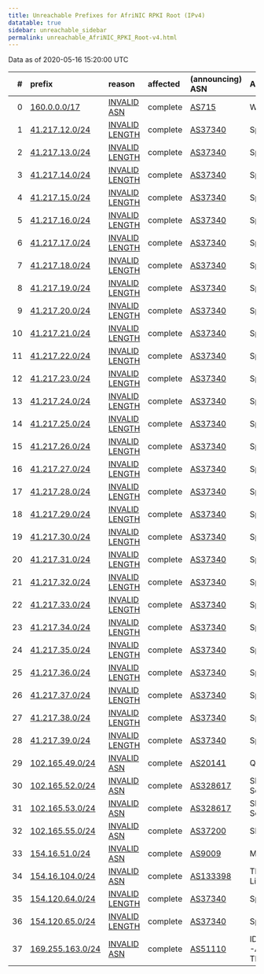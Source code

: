 ```yaml
---
title: Unreachable Prefixes for AfriNIC RPKI Root (IPv4)
datatable: true
sidebar: unreachable_sidebar
permalink: unreachable_AfriNIC_RPKI_Root-v4.html
---
```


Data as of 2020-05-16 15:20:00 UTC


<div class="datatable-begin"></div>

|   # | prefix                                                     | reason                                                                                                    | affected   | (announcing) ASN                         | AS Name                                     |   unreachable /24s |
|----:|:-----------------------------------------------------------|:----------------------------------------------------------------------------------------------------------|:-----------|:-----------------------------------------|:--------------------------------------------|-------------------:|
|   0 | [160.0.0.0/17](https://stat.ripe.net/160.0.0.0/17)         | [INVALID ASN](https://rpki-validator.ripe.net/announcement-preview?asn=AS715&prefix=160.0.0.0/17)         | complete   | [AS715](unreachable_AS715-v4.html)       | WOODYNET-2                                  |                128 |
|   1 | [41.217.12.0/24](https://stat.ripe.net/41.217.12.0/24)     | [INVALID LENGTH](https://rpki-validator.ripe.net/announcement-preview?asn=AS37340&prefix=41.217.12.0/24)  | complete   | [AS37340](unreachable_AS37340-v4.html)   | Spectranet                                  |                  1 |
|   2 | [41.217.13.0/24](https://stat.ripe.net/41.217.13.0/24)     | [INVALID LENGTH](https://rpki-validator.ripe.net/announcement-preview?asn=AS37340&prefix=41.217.13.0/24)  | complete   | [AS37340](unreachable_AS37340-v4.html)   | Spectranet                                  |                  1 |
|   3 | [41.217.14.0/24](https://stat.ripe.net/41.217.14.0/24)     | [INVALID LENGTH](https://rpki-validator.ripe.net/announcement-preview?asn=AS37340&prefix=41.217.14.0/24)  | complete   | [AS37340](unreachable_AS37340-v4.html)   | Spectranet                                  |                  1 |
|   4 | [41.217.15.0/24](https://stat.ripe.net/41.217.15.0/24)     | [INVALID LENGTH](https://rpki-validator.ripe.net/announcement-preview?asn=AS37340&prefix=41.217.15.0/24)  | complete   | [AS37340](unreachable_AS37340-v4.html)   | Spectranet                                  |                  1 |
|   5 | [41.217.16.0/24](https://stat.ripe.net/41.217.16.0/24)     | [INVALID LENGTH](https://rpki-validator.ripe.net/announcement-preview?asn=AS37340&prefix=41.217.16.0/24)  | complete   | [AS37340](unreachable_AS37340-v4.html)   | Spectranet                                  |                  1 |
|   6 | [41.217.17.0/24](https://stat.ripe.net/41.217.17.0/24)     | [INVALID LENGTH](https://rpki-validator.ripe.net/announcement-preview?asn=AS37340&prefix=41.217.17.0/24)  | complete   | [AS37340](unreachable_AS37340-v4.html)   | Spectranet                                  |                  1 |
|   7 | [41.217.18.0/24](https://stat.ripe.net/41.217.18.0/24)     | [INVALID LENGTH](https://rpki-validator.ripe.net/announcement-preview?asn=AS37340&prefix=41.217.18.0/24)  | complete   | [AS37340](unreachable_AS37340-v4.html)   | Spectranet                                  |                  1 |
|   8 | [41.217.19.0/24](https://stat.ripe.net/41.217.19.0/24)     | [INVALID LENGTH](https://rpki-validator.ripe.net/announcement-preview?asn=AS37340&prefix=41.217.19.0/24)  | complete   | [AS37340](unreachable_AS37340-v4.html)   | Spectranet                                  |                  1 |
|   9 | [41.217.20.0/24](https://stat.ripe.net/41.217.20.0/24)     | [INVALID LENGTH](https://rpki-validator.ripe.net/announcement-preview?asn=AS37340&prefix=41.217.20.0/24)  | complete   | [AS37340](unreachable_AS37340-v4.html)   | Spectranet                                  |                  1 |
|  10 | [41.217.21.0/24](https://stat.ripe.net/41.217.21.0/24)     | [INVALID LENGTH](https://rpki-validator.ripe.net/announcement-preview?asn=AS37340&prefix=41.217.21.0/24)  | complete   | [AS37340](unreachable_AS37340-v4.html)   | Spectranet                                  |                  1 |
|  11 | [41.217.22.0/24](https://stat.ripe.net/41.217.22.0/24)     | [INVALID LENGTH](https://rpki-validator.ripe.net/announcement-preview?asn=AS37340&prefix=41.217.22.0/24)  | complete   | [AS37340](unreachable_AS37340-v4.html)   | Spectranet                                  |                  1 |
|  12 | [41.217.23.0/24](https://stat.ripe.net/41.217.23.0/24)     | [INVALID LENGTH](https://rpki-validator.ripe.net/announcement-preview?asn=AS37340&prefix=41.217.23.0/24)  | complete   | [AS37340](unreachable_AS37340-v4.html)   | Spectranet                                  |                  1 |
|  13 | [41.217.24.0/24](https://stat.ripe.net/41.217.24.0/24)     | [INVALID LENGTH](https://rpki-validator.ripe.net/announcement-preview?asn=AS37340&prefix=41.217.24.0/24)  | complete   | [AS37340](unreachable_AS37340-v4.html)   | Spectranet                                  |                  1 |
|  14 | [41.217.25.0/24](https://stat.ripe.net/41.217.25.0/24)     | [INVALID LENGTH](https://rpki-validator.ripe.net/announcement-preview?asn=AS37340&prefix=41.217.25.0/24)  | complete   | [AS37340](unreachable_AS37340-v4.html)   | Spectranet                                  |                  1 |
|  15 | [41.217.26.0/24](https://stat.ripe.net/41.217.26.0/24)     | [INVALID LENGTH](https://rpki-validator.ripe.net/announcement-preview?asn=AS37340&prefix=41.217.26.0/24)  | complete   | [AS37340](unreachable_AS37340-v4.html)   | Spectranet                                  |                  1 |
|  16 | [41.217.27.0/24](https://stat.ripe.net/41.217.27.0/24)     | [INVALID LENGTH](https://rpki-validator.ripe.net/announcement-preview?asn=AS37340&prefix=41.217.27.0/24)  | complete   | [AS37340](unreachable_AS37340-v4.html)   | Spectranet                                  |                  1 |
|  17 | [41.217.28.0/24](https://stat.ripe.net/41.217.28.0/24)     | [INVALID LENGTH](https://rpki-validator.ripe.net/announcement-preview?asn=AS37340&prefix=41.217.28.0/24)  | complete   | [AS37340](unreachable_AS37340-v4.html)   | Spectranet                                  |                  1 |
|  18 | [41.217.29.0/24](https://stat.ripe.net/41.217.29.0/24)     | [INVALID LENGTH](https://rpki-validator.ripe.net/announcement-preview?asn=AS37340&prefix=41.217.29.0/24)  | complete   | [AS37340](unreachable_AS37340-v4.html)   | Spectranet                                  |                  1 |
|  19 | [41.217.30.0/24](https://stat.ripe.net/41.217.30.0/24)     | [INVALID LENGTH](https://rpki-validator.ripe.net/announcement-preview?asn=AS37340&prefix=41.217.30.0/24)  | complete   | [AS37340](unreachable_AS37340-v4.html)   | Spectranet                                  |                  1 |
|  20 | [41.217.31.0/24](https://stat.ripe.net/41.217.31.0/24)     | [INVALID LENGTH](https://rpki-validator.ripe.net/announcement-preview?asn=AS37340&prefix=41.217.31.0/24)  | complete   | [AS37340](unreachable_AS37340-v4.html)   | Spectranet                                  |                  1 |
|  21 | [41.217.32.0/24](https://stat.ripe.net/41.217.32.0/24)     | [INVALID LENGTH](https://rpki-validator.ripe.net/announcement-preview?asn=AS37340&prefix=41.217.32.0/24)  | complete   | [AS37340](unreachable_AS37340-v4.html)   | Spectranet                                  |                  1 |
|  22 | [41.217.33.0/24](https://stat.ripe.net/41.217.33.0/24)     | [INVALID LENGTH](https://rpki-validator.ripe.net/announcement-preview?asn=AS37340&prefix=41.217.33.0/24)  | complete   | [AS37340](unreachable_AS37340-v4.html)   | Spectranet                                  |                  1 |
|  23 | [41.217.34.0/24](https://stat.ripe.net/41.217.34.0/24)     | [INVALID LENGTH](https://rpki-validator.ripe.net/announcement-preview?asn=AS37340&prefix=41.217.34.0/24)  | complete   | [AS37340](unreachable_AS37340-v4.html)   | Spectranet                                  |                  1 |
|  24 | [41.217.35.0/24](https://stat.ripe.net/41.217.35.0/24)     | [INVALID LENGTH](https://rpki-validator.ripe.net/announcement-preview?asn=AS37340&prefix=41.217.35.0/24)  | complete   | [AS37340](unreachable_AS37340-v4.html)   | Spectranet                                  |                  1 |
|  25 | [41.217.36.0/24](https://stat.ripe.net/41.217.36.0/24)     | [INVALID LENGTH](https://rpki-validator.ripe.net/announcement-preview?asn=AS37340&prefix=41.217.36.0/24)  | complete   | [AS37340](unreachable_AS37340-v4.html)   | Spectranet                                  |                  1 |
|  26 | [41.217.37.0/24](https://stat.ripe.net/41.217.37.0/24)     | [INVALID LENGTH](https://rpki-validator.ripe.net/announcement-preview?asn=AS37340&prefix=41.217.37.0/24)  | complete   | [AS37340](unreachable_AS37340-v4.html)   | Spectranet                                  |                  1 |
|  27 | [41.217.38.0/24](https://stat.ripe.net/41.217.38.0/24)     | [INVALID LENGTH](https://rpki-validator.ripe.net/announcement-preview?asn=AS37340&prefix=41.217.38.0/24)  | complete   | [AS37340](unreachable_AS37340-v4.html)   | Spectranet                                  |                  1 |
|  28 | [41.217.39.0/24](https://stat.ripe.net/41.217.39.0/24)     | [INVALID LENGTH](https://rpki-validator.ripe.net/announcement-preview?asn=AS37340&prefix=41.217.39.0/24)  | complete   | [AS37340](unreachable_AS37340-v4.html)   | Spectranet                                  |                  1 |
|  29 | [102.165.49.0/24](https://stat.ripe.net/102.165.49.0/24)   | [INVALID ASN](https://rpki-validator.ripe.net/announcement-preview?asn=AS20141&prefix=102.165.49.0/24)    | complete   | [AS20141](unreachable_AS20141-v4.html)   | QTS-SUW1-ATL1                               |                  1 |
|  30 | [102.165.52.0/24](https://stat.ripe.net/102.165.52.0/24)   | [INVALID ASN](https://rpki-validator.ripe.net/announcement-preview?asn=AS328617&prefix=102.165.52.0/24)   | complete   | [AS328617](unreachable_AS328617-v4.html) | Skystar-Global-Solutions                    |                  1 |
|  31 | [102.165.53.0/24](https://stat.ripe.net/102.165.53.0/24)   | [INVALID ASN](https://rpki-validator.ripe.net/announcement-preview?asn=AS328617&prefix=102.165.53.0/24)   | complete   | [AS328617](unreachable_AS328617-v4.html) | Skystar-Global-Solutions                    |                  1 |
|  32 | [102.165.55.0/24](https://stat.ripe.net/102.165.55.0/24)   | [INVALID ASN](https://rpki-validator.ripe.net/announcement-preview?asn=AS37200&prefix=102.165.55.0/24)    | complete   | [AS37200](unreachable_AS37200-v4.html)   | SIMBANET-NIGERIA                            |                  1 |
|  33 | [154.16.51.0/24](https://stat.ripe.net/154.16.51.0/24)     | [INVALID ASN](https://rpki-validator.ripe.net/announcement-preview?asn=AS9009&prefix=154.16.51.0/24)      | complete   | [AS9009](unreachable_AS9009-v4.html)     | M247 - M247 Ltd                             |                  1 |
|  34 | [154.16.104.0/24](https://stat.ripe.net/154.16.104.0/24)   | [INVALID ASN](https://rpki-validator.ripe.net/announcement-preview?asn=AS133398&prefix=154.16.104.0/24)   | complete   | [AS133398](unreachable_AS133398-v4.html) | TELE-AS Tele Asia Limited                   |                  1 |
|  35 | [154.120.64.0/24](https://stat.ripe.net/154.120.64.0/24)   | [INVALID LENGTH](https://rpki-validator.ripe.net/announcement-preview?asn=AS37340&prefix=154.120.64.0/24) | complete   | [AS37340](unreachable_AS37340-v4.html)   | Spectranet                                  |                  1 |
|  36 | [154.120.65.0/24](https://stat.ripe.net/154.120.65.0/24)   | [INVALID LENGTH](https://rpki-validator.ripe.net/announcement-preview?asn=AS37340&prefix=154.120.65.0/24) | complete   | [AS37340](unreachable_AS37340-v4.html)   | Spectranet                                  |                  1 |
|  37 | [169.255.163.0/24](https://stat.ripe.net/169.255.163.0/24) | [INVALID ASN](https://rpki-validator.ripe.net/announcement-preview?asn=AS51110&prefix=169.255.163.0/24)   | complete   | [AS51110](unreachable_AS51110-v4.html)   | IDOMTECHNOLOGIES-AS - IDOM TECHNOLOGIES SAS |                  1 |

<div class="datatable-end"></div>